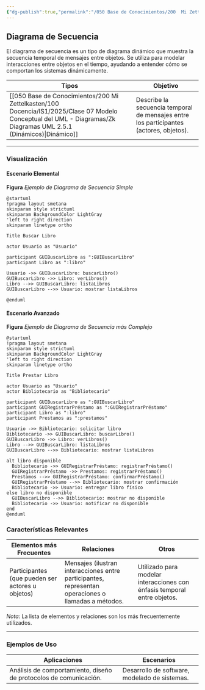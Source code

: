 ```yaml
---
{"dg-publish":true,"permalink":"/050 Base de Conocimientos/200  Mi Zettelkasten/100 Docencia/IS1/2025/Clase 07 Modelo Conceptual del UML - Diagramas/Zk UML Diagrama de Secuencia/","tags":["digitalGarden","modeloConceptualUML"]}
---
```


## Diagrama de Secuencia

El diagrama de secuencia es un tipo de diagrama dinámico que muestra la secuencia temporal de mensajes entre objetos. Se utiliza para modelar interacciones entre objetos en el tiempo, ayudando a entender cómo se comportan los sistemas dinámicamente.

| Tipos                                                       | Objetivo                                                                               |
| ----------------------------------------------------------- | -------------------------------------------------------------------------------------- |
| [[050 Base de Conocimientos/200  Mi Zettelkasten/100 Docencia/IS1/2025/Clase 07 Modelo Conceptual del UML - Diagramas/Zk Diagramas UML 2.5.1 (Dinámicos)\|Dinámico]] | Describe la secuencia temporal de mensajes entre los participantes (actores, objetos). |

----
### Visualización
#### Escenario Elemental
**Figura**
_Ejemplo de Diagrama de Secuencia Simple_
```plantuml
@startuml
!pragma layout smetana
skinparam style strictuml
skinparam BackgroundColor LightGray
'left to right direction
skinparam linetype ortho

Title Buscar Libro

actor Usuario as "Usuario"

participant GUIBuscarLibro as ":GUIBuscarLibro"
participant Libro as ":libro"

Usuario ->> GUIBuscarLibro: buscarLibro()
GUIBuscarLibro ->> Libro: verLibros()
Libro -->> GUIBuscarLibro: listaLibros
GUIBuscarLibro -->> Usuario: mostrar listaLibros

@enduml
```

#### Escenario Avanzado
**Figura**
_Ejemplo de Diagrama de Secuencia más Complejo_
```plantuml
@startuml
!pragma layout smetana
skinparam style strictuml
skinparam BackgroundColor LightGray
'left to right direction
skinparam linetype ortho

Title Prestar Libro

actor Usuario as "Usuario"
actor Bibliotecario as "Bibliotecario"

participant GUIBuscarLibro as ":GUIBuscarLibro"
participant GUIRegistrarPréstamo as ":GUIRegistrarPréstamo"
participant Libro as ":libro"
participant Prestamos as ":prestamos"

Usuario ->> Bibliotecario: solicitar libro
Bibliotecario ->> GUIBuscarLibro: buscarLibro()
GUIBuscarLibro ->> Libro: verLibros()
Libro -->> GUIBuscarLibro: listaLibros
GUIBuscarLibro -->> Bibliotecario: mostrar listaLibros

alt libro disponible
  Bibliotecario ->> GUIRegistrarPréstamo: registrarPréstamo()
  GUIRegistrarPréstamo ->> Prestamos: registrarPréstamo()
  Prestamos -->> GUIRegistrarPréstamo: confirmarPréstamo()
  GUIRegistrarPréstamo -->> Bibliotecario: mostrar confirmación
  Bibliotecario ->> Usuario: entregar libro físico
else libro no disponible
  GUIBuscarLibro -->> Bibliotecario: mostrar no disponible
  Bibliotecario ->> Usuario: notificar no disponible
end
@enduml
```

### Características Relevantes

| Elementos más Frecuentes                         | Relaciones                                                                                          | Otros                                                                    |
| ------------------------------------------------ | --------------------------------------------------------------------------------------------------- | ------------------------------------------------------------------------ |
| Participantes (que pueden ser actores u objetos) | Mensajes (ilustran interacciones entre participantes, representan operaciones o llamadas a métodos. | Utilizado para modelar interacciones con énfasis temporal entre objetos. |
_Nota_: La lista de elementos y relaciones son los más frecuentemente utilizados.

----
### Ejemplos de Uso

| Aplicaciones                                                      | Escenarios                                    |
| ----------------------------------------------------------------- | --------------------------------------------- |
| Análisis de comportamiento, diseño de protocolos de comunicación. | Desarrollo de software, modelado de sistemas. |
